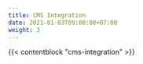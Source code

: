 ```yaml
---
title: CMS Integration
date: 2021-01-03T09:00:00+07:00
weight: 3
---
```


{{< contentblock "cms-integration" >}}
